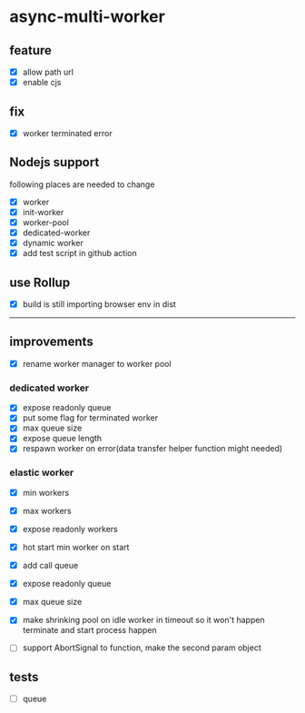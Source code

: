 # async-multi-worker

## feature

- [x] allow path url
- [x] enable cjs

## fix

- [x] worker terminated error

## Nodejs support

following places are needed to change

- [x] worker
- [x] init-worker
- [x] worker-pool
- [x] dedicated-worker
- [x] dynamic worker
- [x] add test script in github action

## use Rollup

- [x] build is still importing browser env in dist

---

## improvements

- [x] rename worker manager to worker pool

### dedicated worker

- [x] expose readonly queue
- [x] put some flag for terminated worker
- [x] max queue size
- [x] expose queue length
- [x] respawn worker on error(data transfer helper function might needed)

### elastic worker

- [x] min workers
- [x] max workers
- [x] expose readonly workers
- [x] hot start min worker on start
- [x] add call queue
- [x] expose readonly queue
- [x] max queue size
- [x] make shrinking pool on idle worker in timeout so it won't happen terminate and start process happen

- [ ] support AbortSignal to function, make the second param object

## tests

- [ ] queue
